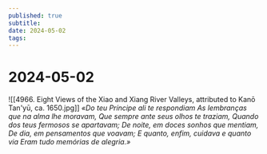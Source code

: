 ```yaml
---
published: true
subtitle: 
date: 2024-05-02
tags: 
---
```


# 2024-05-02
![[4966. Eight Views of the Xiao and Xiang River Valleys, attributed to Kanō Tan'yū, ca. 1650.jpg]]
*«Do teu Príncipe ali te respondiam 
As lembranças que na alma lhe moravam, 
Que sempre ante seus olhos te traziam, 
Quando dos teus fermosos se apartavam; 
De noite, em doces sonhos que mentiam, 
De dia, em pensamentos que voavam; 
E quanto, enfim, cuidava e quanto via 
Eram tudo memórias de alegria.»*